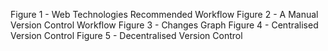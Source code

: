 Figure 1 - Web Technologies Recommended Workflow
Figure 2 - A Manual Version Control Workflow
Figure 3 -  Changes Graph
Figure 4 - Centralised Version Control 
Figure 5 - Decentralised Version Control